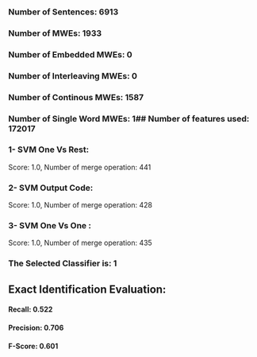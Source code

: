 ### Number of Sentences: 6913
### Number of MWEs: 1933

### Number of Embedded MWEs: 0

### Number of Interleaving MWEs: 0

### Number of Continous MWEs: 1587

### Number of Single Word MWEs: 1## Number of features used: 172017

### 1- SVM One Vs Rest: 
Score: 1.0, Number of merge operation: 441
### 2- SVM Output Code: 
Score: 1.0, Number of merge operation: 428
### 3- SVM One Vs One : 
Score: 1.0, Number of merge operation: 435
### The Selected Classifier is: 1
## Exact Identification Evaluation: 
#### Recall: 0.522
#### Precision: 0.706
#### F-Score: 0.601
